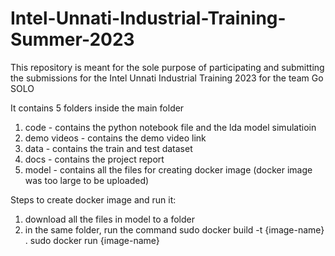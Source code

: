 # Intel-Unnati-Industrial-Training-Summer-2023
This repository is meant for the sole purpose of participating and submitting the submissions for the Intel Unnati Industrial Training 2023 for the team Go SOLO

It contains 5 folders inside the main folder

1. code - contains the python notebook file and the lda model simulatioin
2. demo videos - contains the demo video link
3. data - contains the train and test dataset
4. docs - contains the project report
5. model - contains all the files for creating docker image
   (docker image was too large to be uploaded)

Steps to create docker image and run it:
1. download all the files in model to a folder
2. in the same folder, run the command
     sudo docker build -t {image-name} .
     sudo docker run {image-name}
